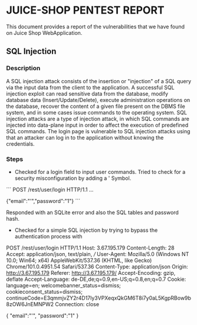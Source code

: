 # JUICE-SHOP PENTEST REPORT

This document provides a report of the vulnerabilities that we have found on Juice Shop WebApplication.


## SQL Injection

### Description

A SQL injection attack consists of the insertion or "injection" of a SQL query via the input data from the client to the application. A successful SQL injection exploit can read sensitive data from the database, modify database data (Insert/Update/Delete), execute administration operations on the database, recover the content of a given file present on the DBMS file system, and in some cases issue commands to the operating system. SQL injection attacks are a type of injection attack, in which SQL commands are injected into data-plane input in order to affect the execution of predefined SQL commands. The login page is vulnerable to SQL injection attacks using that an attacker can log in to the application without knowing the credentials.

### Steps

- Checked for a login field to input user commands.
Tried to check for a security misconfiguration by adding a ' Symbol.

´´´
POST /rest/user/login HTTP/1.1
...

{"email":"'","password":"1"}
´´´

Responded with an SQLite error and also the SQL tables and password hash.

- Checked for a simple SQL injection by trying to bypass the authentication process with 

POST /rest/user/login HTTP/1.1
Host: 3.67.195.179
Content-Length: 28
Accept: application/json, text/plain, */*
User-Agent: Mozilla/5.0 (Windows NT 10.0; Win64; x64) AppleWebKit/537.36 (KHTML, like Gecko) Chrome/101.0.4951.54 Safari/537.36
Content-Type: application/json
Origin: http://3.67.195.179
Referer: http://3.67.195.179/
Accept-Encoding: gzip, deflate
Accept-Language: de-DE,de;q=0.9,en-US;q=0.8,en;q=0.7
Cookie: language=en; welcomebanner_status=dismiss; cookieconsent_status=dismiss; continueCode=E3qmmjvZY2r4D17ly3VPXeqxQkGM6T8i7y0aL5KgpRBow9b8zOW6JnEMNPW2
Connection: close

{
 "email":"'",
 "password":"1"
}
